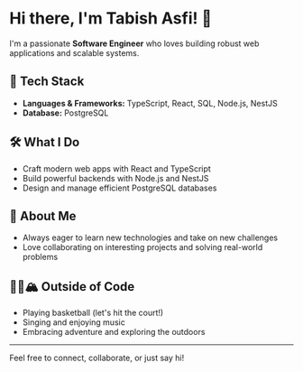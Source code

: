 # Hi there, I'm Tabish Asfi! 👋

I'm a passionate **Software Engineer** who loves building robust web applications and scalable systems.

## 🚀 Tech Stack
- **Languages & Frameworks:** TypeScript, React, SQL, Node.js, NestJS
- **Database:** PostgreSQL

## 🛠️ What I Do
- Craft modern web apps with React and TypeScript
- Build powerful backends with Node.js and NestJS
- Design and manage efficient PostgreSQL databases

## 🎯 About Me
- Always eager to learn new technologies and take on new challenges
- Love collaborating on interesting projects and solving real-world problems

## 🏀🎤🏔️ Outside of Code
- Playing basketball (let's hit the court!)
- Singing and enjoying music
- Embracing adventure and exploring the outdoors

---

Feel free to connect, collaborate, or just say hi!
